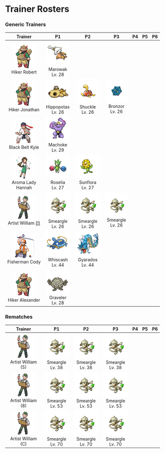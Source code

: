 # Trainer Rosters

### Generic Trainers

| Trainer | P1 | P2 | P3 | P4 | P5 | P6 |
|:-------:|:--:|:--:|:--:|:--:|:--:|:--:|
| ![Hiker Robert](../../assets/trainers/hiker.png)<br>Hiker Robert | ![Marowak](../../assets/sprites/marowak/front.gif)<br>Marowak<br>Lv. 28 |
| ![Hiker Jonathan](../../assets/trainers/hiker.png)<br>Hiker Jonathan | ![Hippopotas](../../assets/sprites/hippopotas/front.gif)<br>Hippopotas<br>Lv. 26 | ![Shuckle](../../assets/sprites/shuckle/front.gif)<br>Shuckle<br>Lv. 26 | ![Bronzor](../../assets/sprites/bronzor/front.gif)<br>Bronzor<br>Lv. 26 |
| ![Black Belt Kyle](../../assets/trainers/black_belt.png)<br>Black Belt Kyle | ![Machoke](../../assets/sprites/machoke/front.gif)<br>Machoke<br>Lv. 29 |
| ![Aroma Lady Hannah](../../assets/trainers/aroma_lady.png)<br>Aroma Lady Hannah | ![Roselia](../../assets/sprites/roselia/front.gif)<br>Roselia<br>Lv. 27 | ![Sunflora](../../assets/sprites/sunflora/front.gif)<br>Sunflora<br>Lv. 27 |
| ![Artist William [(!)](#rematches)](../../assets/trainers/artist.png)<br>Artist William [(!)](#rematches) | ![Smeargle](../../assets/sprites/smeargle/front.gif)<br>Smeargle<br>Lv. 26 | ![Smeargle](../../assets/sprites/smeargle/front.gif)<br>Smeargle<br>Lv. 26 | ![Smeargle](../../assets/sprites/smeargle/front.gif)<br>Smeargle<br>Lv. 26 |
| ![Fisherman Cody](../../assets/trainers/fisherman.png)<br>Fisherman Cody | ![Whiscash](../../assets/sprites/whiscash/front.gif)<br>Whiscash<br>Lv. 44 | ![Gyarados](../../assets/sprites/gyarados/front.gif)<br>Gyarados<br>Lv. 44 |
| ![Hiker Alexander](../../assets/trainers/hiker.png)<br>Hiker Alexander | ![Graveler](../../assets/sprites/graveler/front.gif)<br>Graveler<br>Lv. 28 |


### Rematches

| Trainer | P1 | P2 | P3 | P4 | P5 | P6 |
|:-------:|:--:|:--:|:--:|:--:|:--:|:--:|
| ![Artist William (5)](../../assets/trainers/artist.png)<br>Artist William (5) | ![Smeargle](../../assets/sprites/smeargle/front.gif)<br>Smeargle<br>Lv. 38 | ![Smeargle](../../assets/sprites/smeargle/front.gif)<br>Smeargle<br>Lv. 38 | ![Smeargle](../../assets/sprites/smeargle/front.gif)<br>Smeargle<br>Lv. 38 |
| ![Artist William (8)](../../assets/trainers/artist.png)<br>Artist William (8) | ![Smeargle](../../assets/sprites/smeargle/front.gif)<br>Smeargle<br>Lv. 53 | ![Smeargle](../../assets/sprites/smeargle/front.gif)<br>Smeargle<br>Lv. 53 | ![Smeargle](../../assets/sprites/smeargle/front.gif)<br>Smeargle<br>Lv. 53 |
| ![Artist William (C)](../../assets/trainers/artist.png)<br>Artist William (C) | ![Smeargle](../../assets/sprites/smeargle/front.gif)<br>Smeargle<br>Lv. 70 | ![Smeargle](../../assets/sprites/smeargle/front.gif)<br>Smeargle<br>Lv. 70 | ![Smeargle](../../assets/sprites/smeargle/front.gif)<br>Smeargle<br>Lv. 70 |

